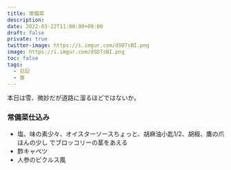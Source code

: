 ```yaml
---
title: 常備菜
description: 
date: 2022-03-22T11:00:00+09:00
draft: false
private: true
twitter-image: https://i.imgur.com/dSD7sBI.png
image: https://i.imgur.com/dSD7sBI.png
toc: false
tags:
  - 日記
  - 食
---
```


本日は雪、微妙だが道路に溜るほどではないか。

### 常備菜仕込み

* 塩、味の素少々、オイスターソースちょっと、胡麻油小匙1/2、胡椒、鷹の爪ほんの少し
  でブロッコリーの茎をあえる
* 酢キャベツ
* 人参のピクルス風

